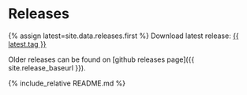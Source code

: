 # Releases
{% assign latest=site.data.releases.first %}
Download latest release: <a class="btn" href="{{ site.release_baseurl }}/download/{{ latest.tag }}/{{ latest.link }}">{{ latest.tag }}</a>

Older releases can be found on [github releases page]({{ site.release_baseurl }}).

{% include_relative README.md %}
